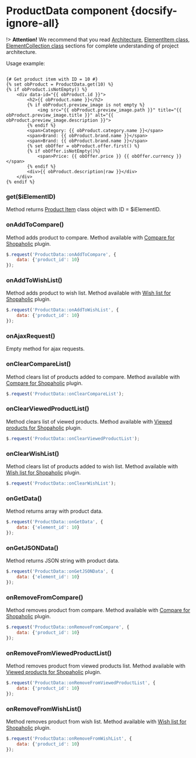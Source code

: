# ProductData component {docsify-ignore-all}

!> **Attention!**  We recommend that you read [Architecture](home.md#architecture), [ElementItem class](item-class/item-class.md),
[ElementCollection class](collection-class/collection-class.md) sections for complete understanding of  project architecture.

Usage example:
```twig

{# Get product item with ID = 10 #}
{% set obProduct = ProductData.get(10) %}
{% if obProduct.isNotEmpty() %}
    <div data-id="{{ obProduct.id }}">
        <h2>{{ obProduct.name }}</h2>
        {% if obProduct.preview_image is not empty %}
            <img src="{{ obProduct.preview_image.path }}" title="{{ obProduct.preview_image.title }}" alt="{{ obProduct.preview_image.description }}">
        {% endif %}
        <span>Category: {{ obProduct.category.name }}</span>
        <span>Brand: {{ obProduct.brand.name }}</span>
        <span>Brand: {{ obProduct.brand.name }}</span>
        {% set obOffer = obProduct.offer.first() %}
        {% if obOffer.isNotEmpty()%}  
            <span>Price: {{ obOffer.price }} {{ obOffer.currency }}</span>
        {% endif %}
        <div>{{ obProduct.description|raw }}</div>
    </div>
{% endif %}
```

### get($iElementID)

Method returns [Product Item](modules/product/item/item.md) class object with ID = $iElementID.

### onAddToCompare()

Method adds product to compare. Method available with [Compare for Shopaholic](plugins/home.md#compare-for-shopaholic) plugin.
```javascript
$.request('ProductData::onAddToCompare', {
    data: {'product_id': 10}
});
```

### onAddToWishList()

Method adds product to wish list. Method available with [Wish list for Shopaholic](plugins/home.md#wish-list-for-shopaholic) plugin.
```javascript
$.request('ProductData::onAddToWishList', {
    data: {'product_id': 10}
});
```

### onAjaxRequest()
Empty method for ajax requests.

### onClearCompareList()

Method clears list of products added to compare. Method available with [Compare for Shopaholic](plugins/home.md#compare-for-shopaholic) plugin.
```javascript
$.request('ProductData::onClearCompareList');
```

### onClearViewedProductList()

Method clears list of viewed products. Method available with [Viewed products for Shopaholic](plugins/home.md#viewed-products-for-shopaholic) plugin.
```javascript
$.request('ProductData::onClearViewedProductList');
```

### onClearWishList()

Method clears list of products added to wish list. Method available with [Wish list for Shopaholic](plugins/home.md#wish-list-for-shopaholic) plugin.
```javascript
$.request('ProductData::onClearWishList');
```

### onGetData()

Method returns array with product data.
```javascript
$.request('ProductData::onGetData', {
    data: {'element_id': 10}
});
```

### onGetJSONData()

Method returns JSON string with product data.
```javascript
$.request('ProductData::onGetJSONData', {
    data: {'element_id': 10}
});
```

### onRemoveFromCompare()

Method removes product from compare. Method available with [Compare for Shopaholic](plugins/home.md#compare-for-shopaholic) plugin.
```javascript
$.request('ProductData::onRemoveFromCompare', {
    data: {'product_id': 10}
});
```

### onRemoveFromViewedProductList()

Method removes product from viewed products list. Method available with [Viewed products for Shopaholic](plugins/home.md#viewed-products-for-shopaholic) plugin.
```javascript
$.request('ProductData::onRemoveFromViewedProductList', {
    data: {'product_id': 10}
});
```

### onRemoveFromWishList()

Method removes product from wish list. Method available with [Wish list for Shopaholic](plugins/home.md#wish-list-for-shopaholic) plugin.
```javascript
$.request('ProductData::onRemoveFromWishList', {
    data: {'product_id': 10}
});
```
